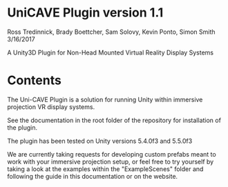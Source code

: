 # UniCAVE Plugin version 1.1
Ross Tredinnick, Brady Boettcher, Sam Solovy, Kevin Ponto, Simon Smith
3/16/2017

A Unity3D Plugin for Non-Head Mounted Virtual Reality Display Systems

# Contents

The Uni-CAVE Plugin is a solution for running Unity within immersive projection VR display systems. 
 
See the documentation in the root folder of the repository for installation of the plugin.

The plugin has been tested on Unity versions 5.4.0f3 and 5.5.0f3  

We are currently taking requests for developing custom prefabs meant to work with your immersive projection setup, or feel free to try yourself by taking a look at the examples within the "ExampleScenes" folder and following the guide in this documentation or on the website.
